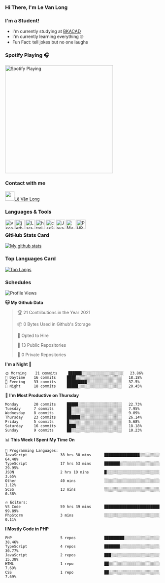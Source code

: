 ### Hi There, I'm Le Van Long 

### I'm a Student!
- I'm currently studying at [BKACAD](https://bkacad.edu.vn/)
- I'm currently learning everything 🙄
- Fun Fact: tell jokes but no one laughs

### Spotify Playing 🎧
[<img src="https://spotify-readme.hiiamlongdz.vercel.app/api/spotify-playing" alt="Spotify Playing" width="350" />](https://open.spotify.com/playlist/37i9dQZF1DX1e2VSJFudND)


### Contact with me

[<img src="https://img.icons8.com/dusk/64/000000/facebook-new--v2.png" width="30px"/>Lê Văn Long](https://www.facebook.com/HiiamLongdzz)

### Languages & Tools
<img align="left" alt="vscode" src="https://img.icons8.com/dusk/64/000000/visual-studio-code-2019.png" width="30px"/>
<img align="left" alt="jetbrain" src="https://camo.githubusercontent.com/8268dcfb76697dd53286590ec9b4385d7a0b89ce/68747470733a2f2f63646e2e6a7364656c6976722e6e65742f6e706d2f73696d706c652d69636f6e734076332f69636f6e732f6a6574627261696e732e737667" width="30px"/>
<img align="left" alt="Laravel" src="https://img.icons8.com/ios/50/000000/laravel.png" width="30px"/>
<img align="left" alt="html5" src="https://img.icons8.com/dusk/64/000000/html-5.png" width="30px"/>
<img align="left" alt="css3" src="https://img.icons8.com/dusk/64/000000/css3.png" width="30px"/>
<img align="left" alt="JavaScript" src="https://img.icons8.com/dusk/64/000000/javascript.png" width="30px"/>
<img align="left" alt="MySQL" src="https://img.icons8.com/ios-filled/50/000000/mysql-logo.png" width="30px"/>
<img align="left" alt="PHP" src="https://img.icons8.com/dusk/64/000000/php-logo.png" width="30px"/>

<br />

### GitHub Stats Card
[![My github stats](https://github-readme-stats.vercel.app/api?username=HiiamLongdz&show_icons=true)](https://github-readme-stats.vercel.app/api?username=HiiamLongdz&show_icons=true)

### Top Languages Card
[![Top Langs](https://github-readme-stats.vercel.app/api/top-langs/?username=HiiamLongdz&layout=compact)](https://github-readme-stats.vercel.app/api/top-langs/?username=HiiamLongdz&layout=compact)

### Schedules
<!--START_SECTION:waka-->
![Profile Views](http://img.shields.io/badge/Profile%20Views-0-blue)

**🐱 My Github Data** 

> 🏆 21 Contributions in the Year 2021
 > 
> 📦 0 Bytes Used in Github's Storage 
 > 
> 💼 Opted to Hire
 > 
> 📜 13 Public Repositories 
 > 
> 🔑 0 Private Repositories  
 > 
**I'm a Night 🦉** 

```text
🌞 Morning    21 commits     ██████░░░░░░░░░░░░░░░░░░░   23.86% 
🌆 Daytime    16 commits     ████░░░░░░░░░░░░░░░░░░░░░   18.18% 
🌃 Evening    33 commits     █████████░░░░░░░░░░░░░░░░   37.5% 
🌙 Night      18 commits     █████░░░░░░░░░░░░░░░░░░░░   20.45%

```
📅 **I'm Most Productive on Thursday** 

```text
Monday       20 commits     █████░░░░░░░░░░░░░░░░░░░░   22.73% 
Tuesday      7 commits      ██░░░░░░░░░░░░░░░░░░░░░░░   7.95% 
Wednesday    8 commits      ██░░░░░░░░░░░░░░░░░░░░░░░   9.09% 
Thursday     23 commits     ██████░░░░░░░░░░░░░░░░░░░   26.14% 
Friday       5 commits      █░░░░░░░░░░░░░░░░░░░░░░░░   5.68% 
Saturday     16 commits     ████░░░░░░░░░░░░░░░░░░░░░   18.18% 
Sunday       9 commits      ██░░░░░░░░░░░░░░░░░░░░░░░   10.23%

```


📊 **This Week I Spent My Time On** 

```text
💬 Programming Languages: 
JavaScript               38 hrs 30 mins      ████████████████░░░░░░░░░   64.48% 
TypeScript               17 hrs 53 mins      ███████░░░░░░░░░░░░░░░░░░   29.95% 
JSON                     2 hrs 10 mins       █░░░░░░░░░░░░░░░░░░░░░░░░   3.65% 
Other                    40 mins             ░░░░░░░░░░░░░░░░░░░░░░░░░   1.12% 
SCSS                     13 mins             ░░░░░░░░░░░░░░░░░░░░░░░░░   0.38%

🔥 Editors: 
VS Code                  59 hrs 39 mins      █████████████████████████   99.89% 
PhpStorm                 3 mins              ░░░░░░░░░░░░░░░░░░░░░░░░░   0.11%

```

**I Mostly Code in PHP** 

```text
PHP                      5 repos             █████████░░░░░░░░░░░░░░░░   38.46% 
TypeScript               4 repos             ███████░░░░░░░░░░░░░░░░░░   30.77% 
JavaScript               2 repos             ███░░░░░░░░░░░░░░░░░░░░░░   15.38% 
HTML                     1 repo              ██░░░░░░░░░░░░░░░░░░░░░░░   7.69% 
CSS                      1 repo              ██░░░░░░░░░░░░░░░░░░░░░░░   7.69%

```



<!--END_SECTION:waka-->
